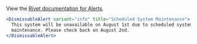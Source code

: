 View the [Rivet documentation for Alerts](https://rivet.iu.edu/components/alert/).

```jsx
<DismissableAlert variant="info" title="Scheduled System Maintenance">
  This system will be unavailable on August 1st due to scheduled system
  maintenance. Please check back on August 2nd.
</DismissableAlert>
```
